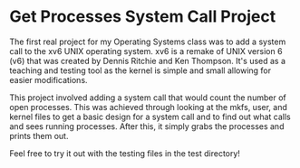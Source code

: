# Get Processes System Call Project
The first real project for my Operating Systems class was to add a system call to the xv6 UNIX operating system. xv6 is a remake of UNIX version 6 (v6) that was created by Dennis Ritchie and Ken Thompson. It's used as a teaching and testing tool as the kernel is simple and small allowing for easier modifications.

This project involved adding a system call that would count the number of open processes. This was achieved through looking at the mkfs, user, and kernel files to get a basic design for a system call and to find out what calls and sees running processes. After this, it simply grabs the processes and prints them out.

Feel free to try it out with the testing files in the test directory!
